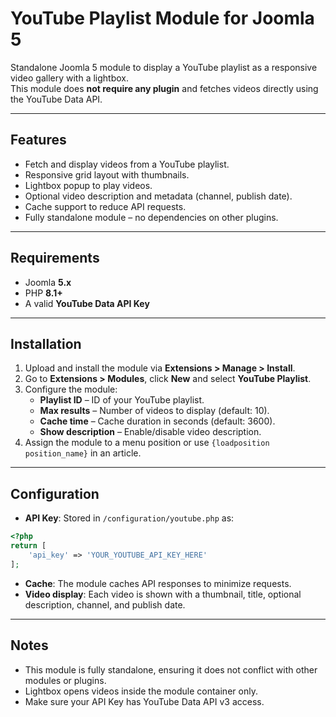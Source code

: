 # YouTube Playlist Module for Joomla 5

Standalone Joomla 5 module to display a YouTube playlist as a responsive video gallery with a lightbox.  
This module does **not require any plugin** and fetches videos directly using the YouTube Data API.

---

## Features

- Fetch and display videos from a YouTube playlist.
- Responsive grid layout with thumbnails.
- Lightbox popup to play videos.
- Optional video description and metadata (channel, publish date).
- Cache support to reduce API requests.
- Fully standalone module – no dependencies on other plugins.

---

## Requirements

- Joomla **5.x**
- PHP **8.1+**
- A valid **YouTube Data API Key**

---

## Installation

1. Upload and install the module via **Extensions > Manage > Install**.
2. Go to **Extensions > Modules**, click **New** and select **YouTube Playlist**.
3. Configure the module:
   - **Playlist ID** – ID of your YouTube playlist.
   - **Max results** – Number of videos to display (default: 10).
   - **Cache time** – Cache duration in seconds (default: 3600).
   - **Show description** – Enable/disable video description.
4. Assign the module to a menu position or use `{loadposition position_name}` in an article.

---

## Configuration

- **API Key**: Stored in `/configuration/youtube.php` as:

```php
<?php
return [
    'api_key' => 'YOUR_YOUTUBE_API_KEY_HERE'
];
```

- **Cache**: The module caches API responses to minimize requests.
- **Video display**: Each video is shown with a thumbnail, title, optional description, channel, and publish date.

---

## Notes

- This module is fully standalone, ensuring it does not conflict with other modules or plugins.
- Lightbox opens videos inside the module container only.
- Make sure your API Key has YouTube Data API v3 access.
